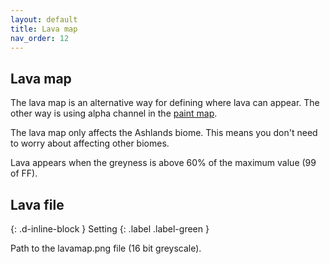 ```yaml
---
layout: default
title: Lava map
nav_order: 12
---
```


## Lava map

The lava map is an alternative way for defining where lava can appear. The other way is using alpha channel in the [paint map](paintmap.md).

The lava map only affects the Ashlands biome. This means you don't need to worry about affecting other biomes.

Lava appears when the greyness is above 60% of the maximum value (99 of FF).

## Lava file

{: .d-inline-block }
Setting
{: .label .label-green }

Path to the lavamap.png file (16 bit greyscale).
